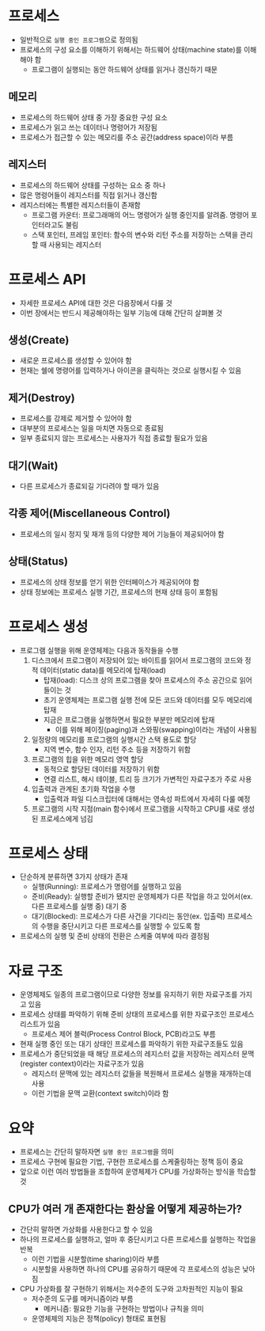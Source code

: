# 프로세스

- 일반적으로 `실행 중인 프로그램`으로 정의됨
- 프로세스의 구성 요소를 이해하기 위해서는 하드웨어 상태(machine state)를 이해해야 함
  - 프로그램이 실행되는 동안 하드웨어 상태를 읽거나 갱신하기 때문

## 메모리

- 프로세스의 하드웨어 상태 중 가장 중요한 구성 요소
- 프로세스가 읽고 쓰는 데이터나 명령어가 저장됨
- 프로세스가 접근할 수 있는 메모리를 주소 공간(address space)이라 부름

## 레지스터

- 프로세스의 하드웨어 상태를 구성하는 요소 중 하나
- 많은 명령어들이 레지스터를 직접 읽거나 갱신함
- 레지스터에는 특별한 레지스터들이 존재함
  - 프로그램 카운터: 프로그래매의 어느 명령어가 실행 중인지를 알려줌. 명령어 포인터라고도 불림
  - 스택 포인터, 프레임 포인터: 함수의 변수와 리턴 주소를 저장하는 스택을 관리할 때 사용되는 레지스터

# 프로세스 API

- 자세한 프로세스 API에 대한 것은 다음장에서 다룰 것
- 이번 장에서는 반드시 제공해야하는 일부 기능에 대해 간단히 살펴볼 것

## 생성(Create)

- 새로운 프로세스를 생성할 수 있어야 함
- 현재는 쉘에 명령어를 입력하거나 아이콘을 클릭하는 것으로 실행시킬 수 있음

## 제거(Destroy)

- 프로세스를 강제로 제거할 수 있어야 함
- 대부분의 프로세스는 일을 마치면 자동으로 종료됨
- 일부 종료되지 않는 프로세스는 사용자가 직접 종료할 필요가 있음

## 대기(Wait)

- 다른 프로세스가 종료되길 기다려야 할 때가 있음

## 각종 제어(Miscellaneous Control)

- 프로세스의 일시 정지 및 재개 등의 다양한 제어 기능들이 제공되어야 함

## 상태(Status)

- 프로세스의 상태 정보를 얻기 위한 인터페이스가 제공되어야 함
- 상태 정보에는 프로세스 실행 기간, 프로세스의 현재 상태 등이 포함됨

# 프로세스 생성

- 프로그램 실행을 위해 운영체제는 다음과 동작들을 수행
  1. 디스크에서 프로그램이 저장되어 있는 바이트를 읽어서 프로그램의 코드와 정적 데이터(static data)를 메모리에 탑재(load)
     - 탑재(load): 디스크 상의 프로그램을 찾아 프로세스의 주소 공간으로 읽어들이는 것
     - 초기 운영체제는 프로그램 실행 전에 모든 코드와 데이터를 모두 메모리에 탑재
     - 지금은 프로그램을 실행하면서 필요한 부분만 메모리에 탑재
       - 이를 위해 페이징(paging)과 스와핑(swapping)이라는 개념이 사용됨
  2. 일정량의 메모리를 프로그램의 실행시간 스택 용도로 할당
     - 지역 변수, 함수 인자, 리턴 주소 등을 저장하기 위함
  3. 프로그램의 힙을 위한 메모리 영역 할당
     - 동적으로 할당된 데이터를 저장하기 위함
     - 연결 리스트, 해시 테이블, 트리 등 크기가 가변적인 자료구조가 주로 사용
  4. 입출력과 관계된 초기화 작업을 수행
     - 입출력과 파일 디스크립터에 대해서는 영속성 파트에서 자세히 다룰 예정
  5. 프로그램의 시작 지점(main 함수)에서 프로그램을 시작하고 CPU를 새로 생성된 프로세스에게 넘김

# 프로세스 상태

- 단순하게 분류하면 3가지 상태가 존재
  - 실행(Running): 프로세스가 명령어를 실행하고 있음
  - 준비(Ready): 실행할 준비가 됐지만 운영체제가 다른 작업을 하고 있어서(ex. 다른 프로세스를 실행 중) 대기 중
  - 대기(Blocked): 프로세스가 다른 사건을 기다리는 동안(ex. 입출력) 프로세스의 수행을 중단시키고 다른 프로세스를 실행할 수 있도록 함
- 프로세스의 실행 및 준비 상태의 전환은 스케줄 여부에 따라 결정됨

# 자료 구조

- 운영체제도 일종의 프로그램이므로 다양한 정보를 유지하기 위한 자료구조를 가지고 있음
- 프로세스 상태를 파악하기 위해 준비 상태의 프로세스를 위한 자료구조인 프로세스 리스트가 있음
  - 프로세스 제어 블럭(Process Control Block, PCB)라고도 부름
- 현재 실행 중인 또는 대기 상태인 프로세스를 파악하기 위한 자료구조들도 있음
- 프로세스가 중단되었을 때 해당 프로세스의 레지스터 값을 저장하는 레지스터 문맥(register context)이라는 자료구조가 있음
  - 레지스터 문맥에 있는 레지스터 값들을 복원해서 프로세스 실행을 재개하는데 사용
  - 이런 기법을 문맥 교환(context switch)이라 함

# 요약

- 프로세스는 간단히 말하자면 `실행 중인 프로그램`을 의미
- 프로세스 구현에 필요한 기법, 구현한 프로세스를 스케줄링하는 정책 등이 중요
- 앞으로 이런 여러 방법들을 조합하여 운영체제가 CPU를 가상화하는 방식을 학습할 것

## CPU가 여러 개 존재한다는 환상을 어떻게 제공하는가?

- 간단히 말하면 가상화를 사용한다고 할 수 있음
- 하나의 프로세스를 실행하고, 얼마 후 중단시키고 다른 프로세스를 실행하는 작업을 반복
  - 이런 기법을 시분할(time sharing)이라 부름
  - 시분할을 사용하면 하나의 CPU를 공유하기 때문에 각 프로세스의 성능은 낮아짐
- CPU 가상화를 잘 구현하기 위해서는 저수준의 도구와 고차원적인 지능이 필요
  - 저수준의 도구를 메커니즘이라 부름
    - 메커니즘: 필요한 기능을 구현하는 방법이나 규칙을 의미
  - 운영체제의 지능은 정책(policy) 형태로 표현됨
